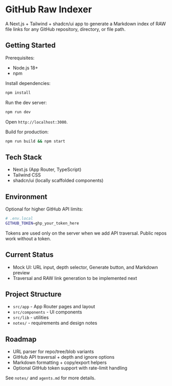 # GitHub Raw Indexer

A Next.js + Tailwind + shadcn/ui app to generate a Markdown index of RAW file links for any GitHub repository, directory, or file path.

## Getting Started

Prerequisites:
- Node.js 18+
- npm

Install dependencies:

```bash
npm install
```

Run the dev server:

```bash
npm run dev
```

Open `http://localhost:3000`.

Build for production:

```bash
npm run build && npm start
```

## Tech Stack
- Next.js (App Router, TypeScript)
- Tailwind CSS
- shadcn/ui (locally scaffolded components)

## Environment
Optional for higher GitHub API limits:

```bash
# .env.local
GITHUB_TOKEN=ghp_your_token_here
```

Tokens are used only on the server when we add API traversal. Public repos work without a token.

## Current Status
- Mock UI: URL input, depth selector, Generate button, and Markdown preview
- Traversal and RAW link generation to be implemented next

## Project Structure
- `src/app` - App Router pages and layout
- `src/components` - UI components
- `src/lib` - utilities
- `notes/` - requirements and design notes

## Roadmap
- URL parser for repo/tree/blob variants
- GitHub API traversal + depth and ignore options
- Markdown formatting + copy/export helpers
- Optional GitHub token support with rate-limit handling

See `notes/` and `agents.md` for more details.